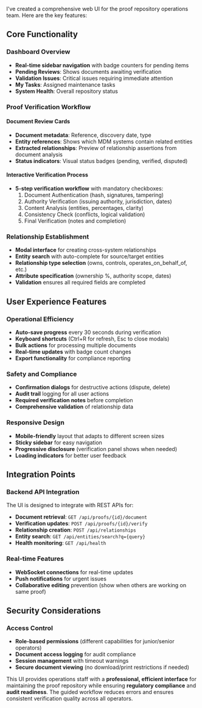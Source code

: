 I've created a comprehensive web UI for the proof repository operations team. Here are the key features:

## **Core Functionality**

### **Dashboard Overview**
- **Real-time sidebar navigation** with badge counters for pending items
- **Pending Reviews**: Shows documents awaiting verification
- **Validation Issues**: Critical issues requiring immediate attention
- **My Tasks**: Assigned maintenance tasks
- **System Health**: Overall repository status

### **Proof Verification Workflow**

#### **Document Review Cards**
- **Document metadata**: Reference, discovery date, type
- **Entity references**: Shows which MDM systems contain related entities
- **Extracted relationships**: Preview of relationship assertions from document analysis
- **Status indicators**: Visual status badges (pending, verified, disputed)

#### **Interactive Verification Process**
- **5-step verification workflow** with mandatory checkboxes:
  1. Document Authentication (hash, signatures, tampering)
  2. Authority Verification (issuing authority, jurisdiction, dates)
  3. Content Analysis (entities, percentages, clarity)
  4. Consistency Check (conflicts, logical validation)
  5. Final Verification (notes and completion)

### **Relationship Establishment**
- **Modal interface** for creating cross-system relationships
- **Entity search** with auto-complete for source/target entities
- **Relationship type selection** (owns, controls, operates_on_behalf_of, etc.)
- **Attribute specification** (ownership %, authority scope, dates)
- **Validation** ensures all required fields are completed

## **User Experience Features**

### **Operational Efficiency**
- **Auto-save progress** every 30 seconds during verification
- **Keyboard shortcuts** (Ctrl+R for refresh, Esc to close modals)
- **Bulk actions** for processing multiple documents
- **Real-time updates** with badge count changes
- **Export functionality** for compliance reporting

### **Safety and Compliance**
- **Confirmation dialogs** for destructive actions (dispute, delete)
- **Audit trail** logging for all user actions
- **Required verification notes** before completion
- **Comprehensive validation** of relationship data

### **Responsive Design**
- **Mobile-friendly** layout that adapts to different screen sizes
- **Sticky sidebar** for easy navigation
- **Progressive disclosure** (verification panel shows when needed)
- **Loading indicators** for better user feedback

## **Integration Points**

### **Backend API Integration**
The UI is designed to integrate with REST APIs for:
- **Document retrieval**: `GET /api/proofs/{id}/document`
- **Verification updates**: `POST /api/proofs/{id}/verify`
- **Relationship creation**: `POST /api/relationships`
- **Entity search**: `GET /api/entities/search?q={query}`
- **Health monitoring**: `GET /api/health`

### **Real-time Features**
- **WebSocket connections** for real-time updates
- **Push notifications** for urgent issues
- **Collaborative editing** prevention (show when others are working on same proof)

## **Security Considerations**

### **Access Control**
- **Role-based permissions** (different capabilities for junior/senior operators)
- **Document access logging** for audit compliance
- **Session management** with timeout warnings
- **Secure document viewing** (no download/print restrictions if needed)

This UI provides operations staff with a **professional, efficient interface** for maintaining the proof repository while ensuring **regulatory compliance** and **audit readiness**. The guided workflow reduces errors and ensures consistent verification quality across all operators.